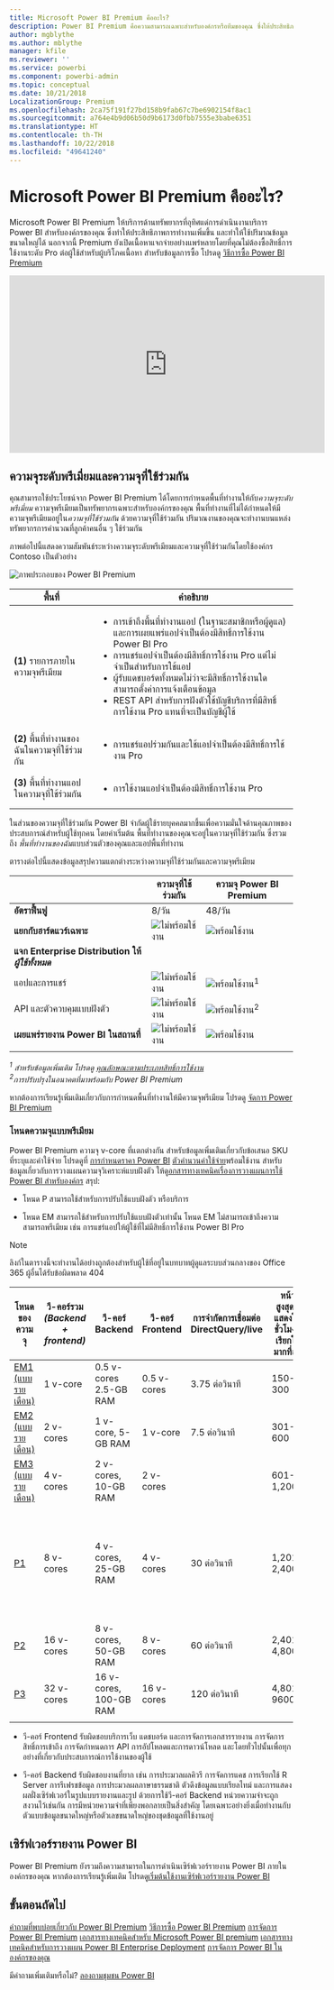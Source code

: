 ```yaml
---
title: Microsoft Power BI Premium คืออะไร?
description: Power BI Premium คือความสามารถเฉพาะสำหรับองค์กรหรือทีมของคุณ ซึ่งให้ประสิทธิภาพการทำงานเพิ่มขึ้นและปริมาณข้อมูลขนาดใหญ่ขึ้น โดยที่คุณไม่จำเป็นต้องซื้อสิทธิ์การใช้งานต่อผู้ใช้
author: mgblythe
ms.author: mblythe
manager: kfile
ms.reviewer: ''
ms.service: powerbi
ms.component: powerbi-admin
ms.topic: conceptual
ms.date: 10/21/2018
LocalizationGroup: Premium
ms.openlocfilehash: 2ca75f191f27bd158b9fab67c7be6902154f8ac1
ms.sourcegitcommit: a764e4b9d06b50d9b6173d0fbb7555e3babe6351
ms.translationtype: HT
ms.contentlocale: th-TH
ms.lasthandoff: 10/22/2018
ms.locfileid: "49641240"
---
```

# <a name="what-is-microsoft-power-bi-premium"></a>Microsoft Power BI Premium คืออะไร?

Microsoft Power BI Premium ให้บริการด้านทรัพยากรที่อุทิศแด่การดำเนินงานบริการ Power BI สำหรับองค์กรของคุณ ซึ่งทำให้ประสิทธิภาพการทำงานเพิ่มขึ้น และทำให้ใช้ปริมาณข้อมูลขนาดใหญ่ได้ นอกจากนี้ Premium ยังเปิดเนื้อหาแจกจ่ายอย่างแพร่หลายโดยที่คุณไม่ต้องซื้อสิทธิ์การใช้งานระดับ Pro ต่อผู้ใช้สำหรับผู้บริโภคเนื้อหา สำหรับข้อมูลการซื้อ โปรดดู [วิธีการซื้อ Power BI Premium](service-admin-premium-purchase.md)

<iframe width="560" height="315" src="https://www.youtube.com/embed/lNQDkN0GXzU?rel=0&amp;showinfo=0" frameborder="0" allowfullscreen></iframe>

## <a name="premium-capacity-and-shared-capacity"></a>ความจุระดับพรีเมี่ยมและความจุที่ใช้ร่วมกัน

คุณสามารถใช้ประโยชน์จาก Power BI Premium ได้โดยการกำหนดพื้นที่ทำงานให้กับ*ความจุระดับพรีเมี่ยม* ความจุพรีเมียมเป็นทรัพยากรเฉพาะสำหรับองค์กรของคุณ พื้นที่ทำงานที่ไม่ได้กำหนดให้มีความจุพรีเมียมอยู่ใน*ความจุที่ใช้ร่วมกัน* ด้วยความจุที่ใช้ร่วมกัน ปริมาณงานของคุณจะทำงานบนแหล่งทรัพยากรการคำนวณที่ลูกค้าคนอื่น ๆ ใช้ร่วมกัน

ภาพต่อไปนี้แสดงความสัมพันธ์ระหว่างความจุระดับพรีเมียมและความจุที่ใช้ร่วมกันโดยใช้องค์กร Contoso เป็นตัวอย่าง

![ภาพประกอบของ Power BI Premium](media/service-premium/premium-chart.png)

| พื้นที่ | คำอธิบาย |
| --- | --- |
| **(1)** รายการภายในความจุพรีเมียม | <ul><li>การเข้าถึงพื้นที่ทำงานแอป (ในฐานะสมาชิกหรือผู้ดูแล) และการเผยแพร่แอปจำเป็นต้องมีสิทธิ์การใช้งาน Power BI Pro<li>การแชร์แอปจำเป็นต้องมีสิทธิ์การใช้งาน Pro แต่ไม่จำเป็นสำหรับการใช้แอป<li>ผู้รับแดชบอร์ดทั้งหมดไม่ว่าจะมีสิทธิ์การใช้งานใด สามารถตั้งค่าการแจ้งเตือนข้อมูล<li>REST API สำหรับการฝังตัวใช้บัญชีบริการที่มีสิทธิ์การใช้งาน Pro แทนที่จะเป็นบัญชีผู้ใช้</ul> |
| **(2)** พื้นที่ทำงานของฉันในความจุที่ใช้ร่วมกัน | <ul><li>การแชร์แอปร่วมกันและใช้แอปจำเป็นต้องมีสิทธิ์การใช้งาน Pro</ul> |
| **(3)** พื้นที่ทำงานแอปในความจุที่ใช้ร่วมกัน | <ul><li>การใช้งานแอปจำเป็นต้องมีสิทธิ์การใช้งาน Pro</ul>|
| | |

ในส่วนของความจุที่ใช้ร่วมกัน Power BI จำกัดผู้ใช้รายบุคคลมากขึ้นเพื่อความมั่นใจด้านคุณภาพของประสบการณ์สำหรับผู้ใช้ทุกคน โดยค่าเริ่มต้น พื้นที่ทำงานของคุณจะอยู่ในความจุที่ใช้ร่วมกัน ซึ่งรวมถึง *พื้นที่ทำงานของฉัน*แบบส่วนตัวของคุณและแอปพื้นที่ทำงาน

ตารางต่อไปนี้แสดงข้อมูลสรุปความแตกต่างระหว่างความจุที่ใช้ร่วมกันและความจุพรีเมียม

|  | ความจุที่ใช้ร่วมกัน | ความจุ Power BI Premium |
| --- | --- | --- |
| **อัตราฟื้นฟู** |8/วัน |48/วัน |
| **แยกกับฮาร์ดแวร์เฉพาะ** |![](media/service-premium/not-available.png "ไม่พร้อมใช้งาน") |![](media/service-premium/available.png "พร้อมใช้งาน") |
| **แจก Enterprise Distribution ให้** ***ผู้ใช้ทั้งหมด*** | | |
| แอปและการแชร์ |![](media/service-premium/not-available.png "ไม่พร้อมใช้งาน") |![](media/service-premium/available.png "พร้อมใช้งาน")<sup>1</sup> |
| API และตัวควบคุมแบบฝังตัว |![](media/service-premium/not-available.png "ไม่พร้อมใช้งาน") |![](media/service-premium/available.png "พร้อมใช้งาน")<sup>2</sup> |
| **เผยแพร่รายงาน Power BI ในสถานที่** |![](media/service-premium/not-available.png "ไม่พร้อมใช้งาน") |![](media/service-premium/available.png "พร้อมใช้งาน") |
| | | |

*<sup>1</sup> สำหรับข้อมูลเพิ่มเติม โปรดดู [คุณลักษณะตามประเภทสิทธิ์การใช้งาน](service-features-license-type.md)*  
*<sup>2</sup>การปรับปรุงในอนาคตที่มาพร้อมกับ Power BI Premium*

หากต้องการเรียนรู้เพิ่มเติมเกี่ยวกับการกำหนดพื้นที่ทำงานให้มีความจุพรีเมียม โปรดดู [จัดการ Power BI Premium](service-admin-premium-manage.md)

<a name="premiumskus"/>

### <a name="premium-capacity-nodes"></a>โหนดความจุแบบพรีเมียม

Power BI Premium ความจุ v-core ที่แตกต่างกัน สำหรับข้อมูลเพิ่มเติมเกี่ยวกับข้อเสนอ SKU ที่ระบุและค่าใช้จ่าย โปรดดูที่ [การกำหนดราคา Power BI](https://powerbi.microsoft.com/pricing/) [ตัวคำนวนค่าใช้จ่าย](https://powerbi.microsoft.com/calculator/)พร้อมใช้งาน สำหรับข้อมูลเกี่ยวกับการวางแผนความจุวิเคราะห์แบบฝังตัว ให้ดู[อกสารทางเทคนิคเรื่องการวางแผนการใช้ Power BI สำหรับองค์กร](https://aka.ms/pbienterprisedeploy) สรุป:

* โหนด P สามารถใช้สำหรับการปรับใช้แบบฝังตัว หรือบริการ

* โหนด EM สามารถใช้สำหรับการปรับใช้แบบฝังตัวเท่านั้น โหนด EM ไม่สามารถเข้าถึงความสามารถพรีเมียม เช่น การแชร์แอปให้ผู้ใช้ที่ไม่มีสิทธิ์การใช้งาน Power BI Pro

>[!NOTE]
>ลิงก์ในตารางนี้จะทำงานได้อย่างถูกต้องสำหรับผู้ใช้ที่อยู่ในบทบาทผู้ดูแลระบบส่วนกลางของ Office 365 ผู้อื่นได้รับข้อผิดพลาด 404

| โหนดของความจุ | วี-คอร์รวม<br/>*(Backend + frontend)* | วี-คอร์ Backend | วี-คอร์ Frontend | การจำกัดการเชื่อมต่อ DirectQuery/live | หน้าสูงสุดที่แสดงในชั่วโมงที่เรียกใช้มากที่สุด | ความพร้อมใช้งาน |
| --- | --- | --- | --- | --- | --- | --- |
| [EM1 (แบบรายเดือน)](https://portal.office.com/SubscriptionDetails?OfferId=4004702D-749C-4F74-BF47-3048F1833780&adminportal=1) |1 v-core |0.5 v-cores 2.5-GB RAM |0.5 v-cores |3.75 ต่อวินาที |150-300 |พร้อมใช้งาน |
| [EM2 (แบบรายเดือน)](https://portal.office.com/SubscriptionDetails?OfferId=4004702D-749C-4F74-BF47-3048F1833780&adminportal=1) |2 v-cores |1 v-core, 5-GB RAM |1 v-core |7.5 ต่อวินาที |301-600 |พร้อมใช้งาน |
| [EM3 (แบบรายเดือน)](https://portal.office.com/SubscriptionDetails?OfferId=4004702D-749C-4F74-BF47-3048F1833780&adminportal=1) |4 v-cores |2 v-cores, 10-GB RAM |2 v-cores | |601-1,200 |พร้อมใช้งาน |
| [P1](https://portal.office.com/SubscriptionDetails?OfferId=b3ec5615-cc11-48de-967d-8d79f7cb0af1&adminportal=1) |8 v-cores |4 v-cores, 25-GB RAM |4 v-cores |30 ต่อวินาที |1,201-2,400 |พร้อมใช้งาน ([รายเดือน](https://portal.office.com/SubscriptionDetails?OfferId=E4C8EDD3-74A1-4D42-A738-C647972FBE81&adminportal=1)พร้อมใช้งานเช่นกัน) |
| [P2](https://portal.office.com/SubscriptionDetails?OfferId=062F2AA7-B4BC-4B0E-980F-2072102D8605&adminportal=1) |16 v-cores |8 v-cores, 50-GB RAM |8 v-cores |60 ต่อวินาที |2,401-4,800 |พร้อมใช้งาน |
| [P3](https://portal.office.com/SubscriptionDetails?OfferId=40c7d673-375c-42a1-84ca-f993a524fed0&adminportal=1) |32 v-cores |16 v-cores, 100-GB RAM |16 v-cores |120 ต่อวินาที |4,801-9600 |พร้อมใช้งาน |
| | | | | | | |

* วี-คอร์ Frontend รับผิดชอบบริการเว็บ แดชบอร์ด และการจัดการเอกสารรายงาน การจัดการสิทธิ์การเข้าถึง การจัดกำหนดการ API การอัปโหลดและการดาวน์โหลด และโดยทั่วไปนั้นเพื่อทุกอย่างที่เกี่ยวกับประสบการณ์การใช้งานของผู้ใช้

* วี-คอร์ Backend รับผิดชอบงานที่ยาก เช่น การประมวลผลคิวรี การจัดการแคช การเรียกใช้ R Server การรีเฟรชข้อมูล การประมวลผลภาษาธรรมชาติ ตัวดึงข้อมูลแบบเรียลไทม์ และการแสดงผลฝั่งเซิร์ฟเวอร์ในรูปแบบรายงานและรูป ด้วยการใช้วี-คอร์ Backend หน่วยความจำจะถูกสงวนไว้เช่นกัน การมีหน่วยความจำที่เพียงพอกลายเป็นสิ่งสำคัญ โดยเฉพาะอย่างยิ่งเมื่อทำงานกับตัวแบบข้อมูลขนาดใหญ่หรือตัวเลขขนาดใหญ่ของชุดข้อมูลที่ใช้งานอยู่

## <a name="power-bi-report-server"></a>เซิร์ฟเวอร์รายงาน Power BI

Power BI Premium ยังรวมถึงความสามารถในการดำเนินเซิร์ฟเวอร์รายงาน Power BI ภายในองค์กรของคุณ หากต้องการเรียนรู้เพิ่มเติม โปรดดู[เริ่มต้นใช้งานเซิร์ฟเวอร์รายงาน Power BI](report-server/get-started.md)

## <a name="next-steps"></a>ขั้นตอนถัดไป

[คำถามที่พบบ่อยเกี่ยวกับ Power BI Premium](service-premium-faq.md)
[วิธีการซื้อ Power BI Premium](service-admin-premium-purchase.md)
[การจัดการ Power BI Premium](service-admin-premium-manage.md)
[เอกสารทางเทคนิคสำหรับ Microsoft Power BI premium](https://aka.ms/pbipremiumwhitepaper)
[เอกสารทางเทคนิคสำหรับการวางแผน Power BI Enterprise Deployment](https://aka.ms/pbienterprisedeploy)
[การจัดการ Power BI ในองค์กรของคุณ](service-admin-administering-power-bi-in-your-organization.md)

มีคำถามเพิ่มเติมหรือไม่? [ลองถามชุมชน Power BI](https://community.powerbi.com/)
